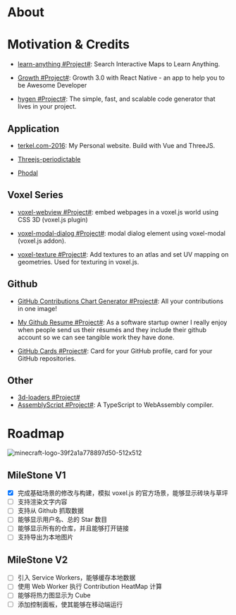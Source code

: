 # About

# Motivation & Credits

- [learn-anything #Project#](https://github.com/learn-anything/learn-anything): Search Interactive Maps to Learn Anything.

- [Growth #Project#](https://github.com/phodal/growth): Growth 3.0 with React Native - an app to help you to be Awesome Developer

- [hygen #Project#](https://github.com/jondot/hygen): The simple, fast, and scalable code generator that lives in your project.

## Application

- [terkel.com-2016](https://github.com/terkelg/terkel.com-2016): My Personal website. Build with Vue and ThreeJS.

- [Threejs-periodictable](https://mrdoob.com/lab/javascript/threejs/css3d/periodictable/)

- [Phodal](https://www.phodal.com/)

## Voxel Series

- [voxel-webview #Project#](https://github.com/voxel/voxel-webview/blob/master/webview.js): embed webpages in a voxel.js world using CSS 3D (voxel.js plugin)

- [voxel-modal-dialog #Project#](https://github.com/voxel/voxel-modal-dialog): modal dialog element using voxel-modal (voxel.js addon).

- [voxel-texture #Project#](https://github.com/shama/voxel-texture): Add textures to an atlas and set UV mapping on geometries. Used for texturing in voxel.js.

## Github

- [GitHub Contributions Chart Generator #Project#](https://github-contributions.now.sh/): All your contributions in one image!

- [My Github Resume #Project#](http://resume.github.io/): As a software startup owner I really enjoy when people send us their résumés and they include their github account so we can see tangible work they have done.

- [GitHub Cards #Project#](http://lab.lepture.com/github-cards): Card for your GitHub profile, card for your GitHub repositories.

## Other

- [3d-loaders #Project#](https://icons8.com/cssload/en/3d-loaders)
- [AssemblyScript #Project#](https://github.com/AssemblyScript/assemblyscript): A TypeScript to WebAssembly compiler.

# Roadmap

![minecraft-logo-39f2a1a778897d50-512x512](https://user-images.githubusercontent.com/5803001/42416088-18829ca0-8298-11e8-95b5-354a245d0b43.png)

## MileStone V1

- [x] 完成基础场景的修改与构建，模拟 voxel.js 的官方场景，能够显示砖块与草坪
- [ ] 支持渲染文字内容
- [ ] 支持从 Github 抓取数据
- [ ] 能够显示用户名、总的 Star 数目
- [ ] 能够显示所有的仓库，并且能够打开链接
- [ ] 支持导出为本地图片

## MileStone V2

- [ ] 引入 Service Workers，能够缓存本地数据
- [ ] 使用 Web Worker 执行 Contribution HeatMap 计算
- [ ] 能够将热力图显示为 Cube
- [ ] 添加控制面板，使其能够在移动端运行
